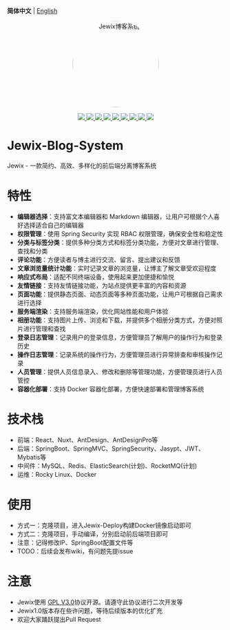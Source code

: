 **简体中文** | [English](README_en.md)
<p align=center>
    <a href="https://www.say521.cn">
    <img src="https://avatars.githubusercontent.com/u/136668345?s=88&v=4"  width="200" hight="200" alt="Jewix博客系统" style="border-radius: 50%">
    </a>
</p>

<p align="center">
   <a target="_blank" href="#">
      <img style="display: inline-block;" src="https://img.shields.io/badge/JDK-8-blue"/>
      <img style="display: inline-block;" src="https://img.shields.io/badge/TypeScript-4.9.5-blue"/>
      <img style="display: inline-block;" src="https://img.shields.io/badge/SpringBoot-2.5.6-green"/>
      <img style="display: inline-block;" src="https://img.shields.io/badge/Mybatis-2.2.2-red"/>
      <img style="display: inline-block;" src="https://img.shields.io/badge/React-18.0.2-blue"/>
      <img style="display: inline-block;" src="https://img.shields.io/badge/Antd-5.2.2-pink"/>
      <img style="display: inline-block;" src="https://img.shields.io/badge/Redis-6.0-red"/>
      <img style="display: inline-block;" src="https://img.shields.io/badge/Docker-24.0.2-blue"/>
      <img style="display: inline-block;" src="https://img.shields.io/badge/Rocky Linux-8.5.0-yellow"/>
    </a>
</p>

# Jewix-Blog-System
Jewix - 一款简约、高效、多样化的前后端分离博客系统

# 特性
- <b>编辑器选择</b>：支持富文本编辑器和 Markdown 编辑器，让用户可根据个人喜好选择适合自己的编辑器
- <b>权限管理</b>：使用 Spring Security 实现 RBAC 权限管理，确保安全性和稳定性
- <b>分类与标签分类</b>：提供多种分类方式和标签分类功能，方便对文章进行管理、查找和分类
- <b>评论功能</b>：方便读者与博主进行交流、留言、提出建议和反馈
- <b>文章浏览量统计功能</b>：实时记录文章的浏览量，让博主了解文章受欢迎程度
- <b>响应式布局</b>：适配不同终端设备，使用起来更加便捷和愉悦
- <b>友情链接</b>：支持友情链接功能，为站点提供更丰富的内容和资源
- <b>页面功能</b>：提供静态页面、动态页面等多种页面功能，让用户可根据自己需求进行选择
- <b>服务端渲染</b>：支持服务端渲染，优化网站性能和用户体验
- <b>相册功能</b>：支持图片上传、浏览和下载，并提供多个相册分类方式，方便对照片进行管理和查找
- <b>登录日志管理</b>：记录用户的登录信息，方便管理员了解用户的操作行为和登录历史
- <b>操作日志管理</b>：记录系统的操作行为，方便管理员进行异常排查和审核操作记录
- <b>人员管理</b>：提供人员信息录入、修改和删除等管理功能，方便管理员进行人员管控
- <b>容器化部署</b>：支持 Docker 容器化部署，方便快速部署和管理博客系统

# 技术栈
- 前端：React、Nuxt、AntDesign、AntDesignPro等
- 后端：SpringBoot、SpringMVC、SpringSecurity、Jasypt、JWT、Mybatis等
- 中间件：MySQL、Redis、ElasticSearch(计划)、RocketMQ(计划)
- 运维：Rocky Linux、Docker

# 使用
- 方式一：克隆项目，进入Jewix-Deploy构建Docker镜像启动即可
- 方式二：克隆项目，手动编译，分别启动前后端项目即可
- 注意：记得修改IP、SpringBoot配置文件等
- TODO：后续会发布wiki，有问题先提issue


# 注意
- Jewix使用 [GPL V3.0](https://github.com/aomsir/jewix-blog/blob/master/LICENSE)协议开源。请遵守此协议进行二次开发等
- Jewix1.0版本存在些许问题，等待后续版本的优化扩充
- 欢迎大家踊跃提出Pull Request